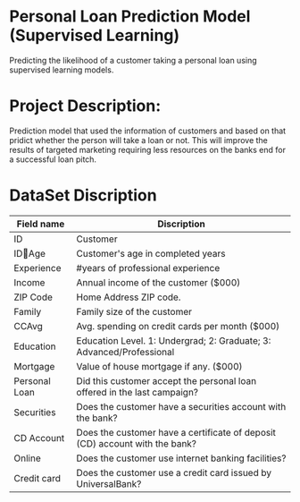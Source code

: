 # Personal Loan Prediction Model (Supervised Learning)
Predicting the likelihood of a customer taking a personal loan using supervised learning models.

# Project Description:
Prediction model that used the information of customers and based on that pridict whether the person will take a loan or not.
This will improve the results of targeted marketing requiring less resources on the banks end for a successful loan pitch.

# DataSet Discription

|Field name|Discription|
|---------------|------------|
| ID            | Customer   |
| IDAge        | Customer's age in completed years  |
| Experience    | #years of professional experience  |
| Income        | Annual income of the customer ($000)  |
| ZIP Code      | Home Address ZIP code.  |
| Family        | Family size of the customer  |
| CCAvg         | Avg. spending on credit cards per month ($000)  |
| Education     | Education Level. 1: Undergrad; 2: Graduate; 3: Advanced/Professional  |
| Mortgage      | Value of house mortgage if any. ($000)  |
| Personal Loan | Did this customer accept the personal loan offered in the last campaign?  |
| Securities    | Does the customer have a securities account with the bank?  |
| CD Account    | Does the customer have a certificate of deposit (CD) account with the bank?  |
| Online        | Does the customer use internet banking facilities?  |
| Credit card   | Does the customer use a credit card issued by UniversalBank?  |

